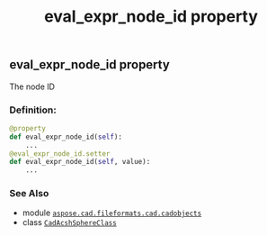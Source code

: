 ﻿---
title: eval_expr_node_id property
second_title: Aspose.CAD for Python via .NET API References
description: 
type: docs
weight: 130
url: /python-net/aspose.cad.fileformats.cad.cadobjects/cadacshsphereclass/eval_expr_node_id/
is_root: false
---

## eval_expr_node_id property


The node ID
### Definition:
```python
@property
def eval_expr_node_id(self):
    ...
@eval_expr_node_id.setter
def eval_expr_node_id(self, value):
    ...
```

### See Also
* module [`aspose.cad.fileformats.cad.cadobjects`](../../)
* class [`CadAcshSphereClass`](/cad/python-net/aspose.cad.fileformats.cad.cadobjects/cadacshsphereclass)
